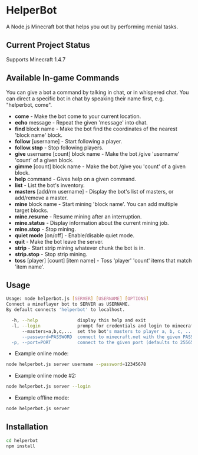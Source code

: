 # HelperBot

A Node.js Minecraft bot that helps you out by performing menial tasks.

## Current Project Status

Supports Minecraft 1.4.7

## Available In-game Commands

You can give a bot a command by talking in chat, or in whispered chat.
You can direct a specific bot in chat by speaking their name first, e.g. "helperbot, come".

 - **come** - Make the bot come to your current location.
 - **echo** message - Repeat the given 'message' into chat.
 - **find** block name - Make the bot find the coordinates of the nearest 'block name' block.
 - **follow** [username] - Start following a player.
 - **follow.stop** - Stop following players.
 - **give** username [count] block name - Make the bot /give 'username' 'count' of a given block.
 - **gimme** [count] block name - Make the bot /give you 'count' of a given block.
 - **help** command - Gives help on a given command.
 - **list** - List the bot's inventory.
 - **masters** [add/rm username] - Display the bot's list of masters, or add/remove a master.
 - **mine** block name - Start mining 'block name'. You can add multiple target blocks.
 - **mine.resume** - Resume mining after an interruption.
 - **mine.status** - Display information about the current mining job.
 - **mine.stop** - Stop mining.
 - **quiet mode** [on/off] - Enable/disable quiet mode.
 - **quit** - Make the bot leave the server.
 - **strip** - Start strip mining whatever chunk the bot is in.
 - **strip.stop** - Stop strip mining.
 - **toss** [player] [count] [item name] - Toss 'player' 'count' items that match 'item name'.

## Usage

```sh
Usage: node helperbot.js [SERVER] [USERNAME] [OPTIONS]
Connect a mineflayer bot to SERVER as USERNAME.
By default connects 'helperbot' to localhost.

  -h, --help               display this help and exit
  -l, --login              prompt for credentials and login to minecraft.net
      --masters=a,b,c,...  set the bot's masters to player a, b, c, ...
      --password=PASSWORD  connect to minecraft.net with the given PASSWORD
  -p, --port=PORT          connect to the given port (defaults to 25565)
```

 - Example online mode:

```sh
node helperbot.js server username --password=12345678
```

 - Example online mode #2:

```sh
node helperbot.js server --login
```

 - Example offline mode:

```sh
node helperbot.js server
```

## Installation

```sh
cd helperbot
npm install
```
